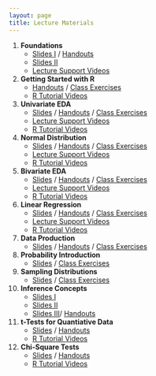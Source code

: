 ```yaml
---
layout: page
title: Lecture Materials
---
```


1. **Foundations**
    * [Slides I](Slides/01_Foundations_I.pptx) / [Handouts](HOs/01_Foundations_HO.pdf)
    * [Slides II](Slides/02_Foundations_II.pptx)
    * [Lecture Support Videos](../resources/VideosR.html#foundations)
1. **Getting Started with R**
    * [Handouts](HOs/02_FoundationsR_HO.pdf) / [Class Exercises](CEs/02_FoundationsR_CE.pdf)
    * [R Tutorial Videos](../resources/VideosR.html#getting-started-with-r)
1. **Univariate EDA**
    * [Slides](Slides/03_UnivEDA.pptx) / [Handouts](HOs/03_UnivEDA_HO.pdf) / [Class Exercises](CEs/03_UnivEDA_CE.pdf)
    * [Lecture Support Videos](../resources/VideosR.html#univariate-eda)
    * [R Tutorial Videos](../resources/VideosR.html#univariate-eda)
1. **Normal Distribution**
    * [Slides](Slides/04_NormalDistribution.pptx) / [Handouts](HOs/04_NormalDistribution_HO.pdf) / [Class Exercises](CEs/04_NormalDistribution_CE.pdf)
    * [Lecture Support Videos](../resources/VideosR.html#normal-distribution)
    * [R Tutorial Videos](../resources/VideosR.html#normal-distribution)
1. **Bivariate EDA**
    * [Slides](Slides/05_BivEDA.pptx) / [Handouts](HOs/05_BivEDA_HO.pdf) / [Class Exercises](CEs/05_BivEDA_CE.pdf)
    * [Lecture Support Videos](../resources/VideosR.html#bivariate-eda)
    * [R Tutorial Videos](../resources/VideosR.html#bivariate-eda)
1. **Linear Regression**
    * [Slides](Slides/06_SimpleLinearRegression.pptx) / [Handouts](HOs/06_SimpleLinearRegression_HO.pdf) / [Class Exercises](CEs/06_SimpleLinearRegression_CE.pdf)
    * [Lecture Support Videos](../resources/VideosR.html#linear-regression)
    * [R Tutorial Videos](../resources/VideosR.html#linear-regression)
1. **Data Production**
    * [Slides](Slides/07_DataProduction.pptx) / [Handouts](HOs/_HO.pdf) / [Class Exercises](CEs/_CE.pdf)
1. **Probability Introduction**
    * [Slides](Slides/08_ProbabilityIntro.pptx) / [Class Exercises](CEs/08_ProbabilityIntro_CE.pdf)
1. **Sampling Distributions**
    * [Slides](Slides/09_SamplingDistributions.pptx) / [Class Exercises](CEs/09_SamplingDistributions_CE.pdf)
1. **Inference Concepts**
    * [Slides I](Slides/10_Inference_1_HypothesisTesting.pptx)
    * [Slides II](Slides/10_Inference_2_ConfidenceRegions.pptx)
    * [Slides III](Slides/10_Inference_3_ZTest.pptx)/ [Handouts](HOs/10_InferenceConcepts_HO.pdf)
1. **t-Tests for Quantiative Data**
    * [Slides](Slides/11_tTests.pptx) / [Handouts](HOs/11_tTests_HO.pdf)
    * [R Tutorial Videos](../resources/VideosR.html#t--tests-for-quantitative-data)
1. **Chi-Square Tests**
    * [Slides](Slides/12_ChiSquareTests_alt.pptx) / [Handouts](HOs/12_ChiSquareTests_HO.pdf)
    * [R Tutorial Videos](../resources/VideosR.html#chi--square-tests)
